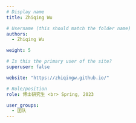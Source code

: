 ```yaml
---
# Display name
title: Zhiqing Wu

# Username (this should match the folder name)
authors:
  - Zhiqing Wu

weight: 5

# Is this the primary user of the site?
superuser: false

website: "https://zhiqingw.github.io/"

# Role/position
role: 博士研究生 <br> Spring, 2023

user_groups:
  - 团队
---
```

